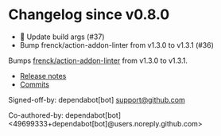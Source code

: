 # Changelog since v0.8.0
- 🔨 Update build args (#37) 
- Bump frenck/action-addon-linter from v1.3.0 to v1.3.1 (#36)

Bumps [frenck/action-addon-linter](https://github.com/frenck/action-addon-linter) from v1.3.0 to v1.3.1.
- [Release notes](https://github.com/frenck/action-addon-linter/releases)
- [Commits](https://github.com/frenck/action-addon-linter/compare/v1.3.0...755d28722e9057a6b847ded5e5e56515700b98ae)

Signed-off-by: dependabot[bot] <support@github.com>

Co-authored-by: dependabot[bot] <49699333+dependabot[bot]@users.noreply.github.com> 
